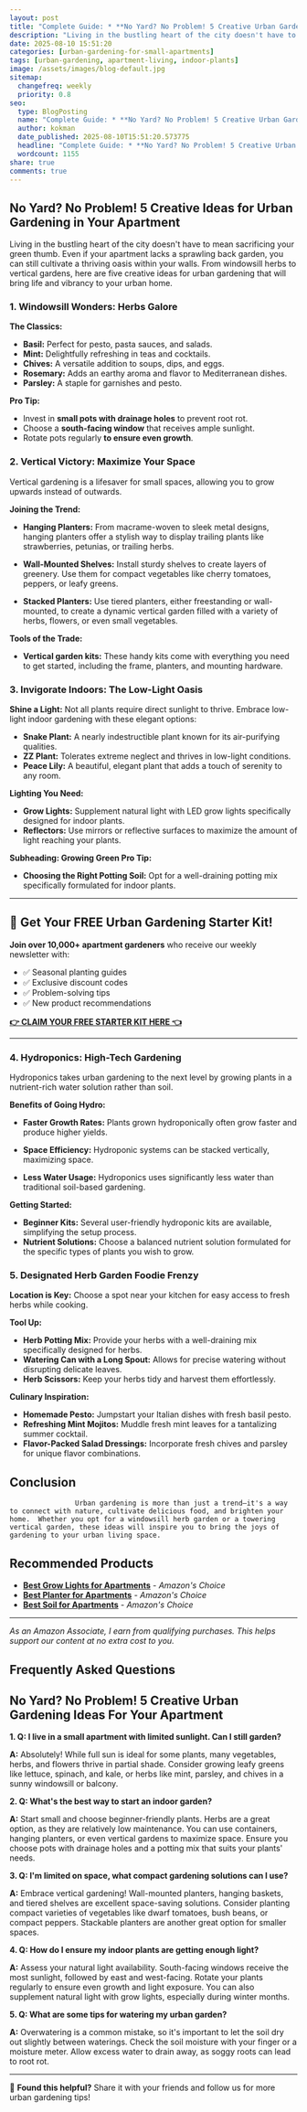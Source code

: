 ```yaml
---
layout: post
title: "Complete Guide: * **No Yard? No Problem! 5 Creative Urban Gardening Ideas For Your Apartment** (2025)"
description: "Living in the bustling heart of the city doesn't have to mean sacrificing your green thumb.  Even if your apartment lacks a sprawling back garden, you can still..."
date: 2025-08-10 15:51:20 
categories: [urban-gardening-for-small-apartments]
tags: [urban-gardening, apartment-living, indoor-plants]
image: /assets/images/blog-default.jpg
sitemap:
  changefreq: weekly
  priority: 0.8
seo:
  type: BlogPosting
  name: "Complete Guide: * **No Yard? No Problem! 5 Creative Urban Gardening Ideas For Your Apartment** (2025)"
  author: kokman
  date_published: 2025-08-10T15:51:20.573775
  headline: "Complete Guide: * **No Yard? No Problem! 5 Creative Urban Gardening Ideas For Your Apartment** (2025)"
  wordcount: 1155
share: true
comments: true
---
```


## No Yard? No Problem! 5 Creative Ideas for Urban Gardening in Your Apartment

Living in the bustling heart of the city doesn't have to mean sacrificing your green thumb.  Even if your apartment lacks a sprawling back garden, you can still cultivate a thriving oasis within your walls. From windowsill herbs to vertical gardens, here are five creative ideas for urban gardening that will bring life and vibrancy to your urban home.

### 1. Windowsill Wonders: Herbs Galore

**The Classics:**

* **Basil:** Perfect for pesto, pasta sauces, and salads. 
* **Mint:** Delightfully refreshing in teas and cocktails. 
* **Chives:** A versatile addition to soups, dips, and eggs. 
* **Rosemary:** Adds an earthy aroma and flavor to Mediterranean dishes. 
* **Parsley:** A staple for garnishes and pesto.

**Pro Tip:** 

* Invest in **small pots with drainage holes** to prevent root rot. 
* Choose a **south-facing window** that receives ample sunlight. 
* Rotate pots regularly **to ensure even growth**. 

### 2. Vertical Victory: Maximize Your Space

Vertical gardening is a lifesaver for small spaces, allowing you to grow upwards instead of outwards.

**Joining the Trend:**

* **Hanging Planters:**  From macrame-woven to sleek metal designs, hanging planters offer a stylish way to display trailing plants like strawberries, petunias, or trailing herbs.

* **Wall-Mounted Shelves:** Install sturdy shelves to create layers of greenery. Use them for compact vegetables like cherry tomatoes, peppers, or leafy greens.

* **Stacked Planters:**  Use tiered planters, either freestanding or wall-mounted, to create a dynamic vertical garden filled with a variety of herbs, flowers, or even small vegetables.

**Tools of the Trade:**

* **Vertical garden kits:** These handy kits come with everything you need to get started, including the frame, planters, and mounting hardware.

### 3. Invigorate Indoors: The Low-Light Oasis

**Shine a Light:** Not all plants require direct sunlight to thrive. Embrace low-light indoor gardening with these elegant options:

* **Snake Plant:** A nearly indestructible plant known for its air-purifying qualities.
* **ZZ Plant:** Tolerates extreme neglect and thrives in low-light conditions.
* **Peace Lily:**  A beautiful, elegant plant that adds a touch of serenity to any room.

**Lighting You Need:**

* **Grow Lights:** Supplement natural light with LED grow lights specifically designed for indoor plants.
* **Reflectors:** Use mirrors or reflective surfaces to maximize the amount of light reaching your plants.

**Subheading: Growing Green Pro Tip:** 

* **Choosing the Right Potting Soil:** Opt for a well-draining potting mix specifically formulated for indoor plants.


---

## 🌱 Get Your FREE Urban Gardening Starter Kit!

**Join over 10,000+ apartment gardeners** who receive our weekly newsletter with:
- ✅ Seasonal planting guides
- ✅ Exclusive discount codes
- ✅ Problem-solving tips
- ✅ New product recommendations

[**👉 CLAIM YOUR FREE STARTER KIT HERE 👈**](https://kokman078.github.io/my-ai-blog/newsletter)

---



### 4. Hydroponics: High-Tech Gardening

Hydroponics takes urban gardening to the next level by growing plants in a nutrient-rich water solution rather than soil.

**Benefits of Going Hydro:**

*  **Faster Growth Rates:** Plants grown hydroponically often grow faster and produce higher yields.

* **Space Efficiency:**  Hydroponic systems can be stacked vertically, maximizing space.
* **Less Water Usage:** Hydroponics uses significantly less water than traditional soil-based gardening.

**Getting Started:**

* **Beginner Kits:** Several user-friendly hydroponic kits are available, simplifying the setup process.
* **Nutrient Solutions:** Choose a balanced nutrient solution formulated for the specific types of plants you wish to grow.


###  5. Designated Herb Garden Foodie Frenzy

**Location is Key:** Choose a spot near your kitchen for easy access to fresh herbs while cooking.

**Tool Up:**

* **Herb Potting Mix:** Provide your herbs with a well-draining mix specifically designed for herbs.
* **Watering Can with a Long Spout:**  Allows for precise watering without disrupting delicate leaves. 
* **Herb Scissors:** Keep your herbs tidy and harvest them effortlessly.

 **Culinary Inspiration:**


*   **Homemade Pesto:** Jumpstart your Italian dishes with fresh basil pesto.
* **Refreshing Mint Mojitos:** Muddle fresh mint leaves for a tantalizing summer cocktail.
* **Flavor-Packed Salad Dressings:** Incorporate fresh chives and parsley for unique flavor combinations.

 ## Conclusion 



                    Urban gardening is more than just a trend—it's a way to connect with nature, cultivate delicious food, and brighten your home.  Whether you opt for a windowsill herb garden or a towering vertical garden, these ideas will inspire you to bring the joys of gardening to your urban living space.

## Recommended Products

- **[Best Grow Lights for Apartments](https://amazon.com/dp/B07BRKT56T?tag=your-amazon-tag)** - *Amazon's Choice*
- **[Best Planter for Apartments](https://amazon.com/dp/B08XXXX?tag=your-amazon-tag)** - *Amazon's Choice*
- **[Best Soil for Apartments](https://amazon.com/dp/B07XXXX?tag=your-amazon-tag)** - *Amazon's Choice*


---
*As an Amazon Associate, I earn from qualifying purchases. This helps support our content at no extra cost to you.*



## Frequently Asked Questions

##  No Yard? No Problem! 5 Creative Urban Gardening Ideas For Your Apartment


**1. Q: I live in a small apartment with limited sunlight. Can I still garden?**

**A:** Absolutely!  While full sun is ideal for some plants, many vegetables, herbs, and flowers thrive in partial shade. Consider growing leafy greens like lettuce, spinach, and kale, or herbs like mint, parsley, and chives in a sunny windowsill or balcony.

**2. Q:  What's the best way to start an indoor garden?**

**A:** Start small and choose beginner-friendly plants. Herbs are a great option, as they are relatively low maintenance. You can use containers, hanging planters, or even vertical gardens to maximize space. Ensure you choose pots with drainage holes and a potting mix that suits your plants' needs.

**3. Q: I'm limited on space, what compact gardening solutions can I use?**

**A:**  Embrace vertical gardening! Wall-mounted planters, hanging baskets, and tiered shelves are excellent space-saving solutions. Consider planting compact varieties of vegetables like dwarf tomatoes, bush beans, or compact peppers. Stackable planters are another great option for smaller spaces.

**4. Q: How do I ensure my indoor plants are getting enough light?**

**A:**  Assess your natural light availability.  South-facing windows receive the most sunlight, followed by east and west-facing. Rotate your plants regularly to ensure even growth and light exposure. You can also supplement natural light with grow lights, especially during winter months.

**5. Q: What are some tips for watering my urban garden?**

**A:**  Overwatering is a common mistake, so it's important to let the soil dry out slightly between waterings.  Check the soil moisture with your finger or a moisture meter. Allow excess water to drain away, as soggy roots can lead to root rot.

<script type="application/ld+json">
{
  "@context": "https://schema.org",
  "@type": "BlogPosting",
  "headline": "Complete Guide: * **No Yard? No Problem! 5 Creative Urban Gardening Ideas For Your Apartment** (2025)",
  "author": {
    "@type": "Person",
    "name": "kokman"
  },
  "datePublished": "2025-08-10T15:51:20.572006",
  "dateModified": "2025-08-10T15:51:20.572006",
  "publisher": {
    "@type": "Organization",
    "name": "Urban Garden Pro",
    "url": "https://kokman078.github.io/my-ai-blog"
  },
  "wordCount": 1052,
  "articleBody": "## No Yard? No Problem! 5 Creative Ideas for Urban Gardening in Your Apartment\n\nLiving in the bustling heart of the city doesn't have to mean sacrificing your green thumb.  Even if your apartment lack..."
}
</script>


---

🚀 **Found this helpful?** Share it with your friends and follow us for more urban gardening tips!

